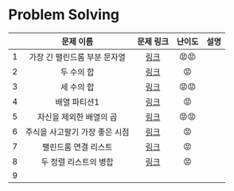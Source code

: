 # Problem Solving

|      |           문제 이름            |                          문제 링크                           | 난이도 | 설명 |
| ---: | :----------------------------: | :----------------------------------------------------------: | :----: | :--: |
|    1 |  가장 긴 팰린드롬 부분 문자열  | [링크](https://leetcode.com/problems/longest-palindromic-substring) |   😡😡   |      |
|    2 |           두 수의 합           |        [링크](https://leetcode.com/problems/two-sum)         |   😡    |      |
|    3 |           세 수의 합           |          [링크](https://leetcode.com/problems/3sum)          |   😡😡   |      |
|    4 |          배열 파티션1          |   [링크](https://leetcode.com/problems/array-partition-i)    |   😡    |      |
|    5 |    자신을 제외한 배열의 곱     | [링크](https://leetcode.com/problems/product-of-array-except-self) |   😡😡   |      |
|    6 | 주식을 사고팔기 가장 좋은 시점 | [링크](https://leetcode.com/problems/best-time-to-buy-and-sell-stock) |   😡    |      |
|    7 |      팰린드롬 연결 리스트      | [링크](https://leetcode.com/problems/palindrome-linked-list) |   😡    |      |
|    8 |     두 정렬 리스트의 병합      | [링크](https://leetcode.com/problems/merge-two-sorted-lists) |   😡    |      |
|    9 |                                |                                                              |        |      |

